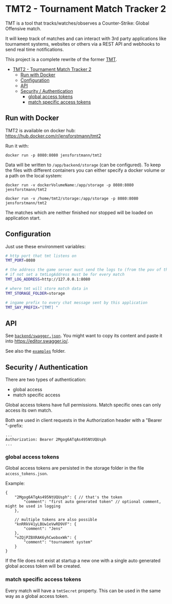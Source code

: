 # TMT2 - Tournament Match Tracker 2

TMT is a tool that tracks/watches/observes a Counter-Strike: Global Offensive match.

It will keep track of matches and can interact with 3rd party applications like tournament systems,
websites or others via a REST API and webhooks to send real time notifications.

This project is a complete rewrite of the former [TMT](https://github.com/JensForstmann/CSGO-PHP-TournamentMatchTracker).

- [TMT2 - Tournament Match Tracker 2](#tmt2---tournament-match-tracker-2)
  - [Run with Docker](#run-with-docker)
  - [Configuration](#configuration)
  - [API](#api)
  - [Security / Authentication](#security--authentication)
    - [global access tokens](#global-access-tokens)
    - [match specific access tokens](#match-specific-access-tokens)

## Run with Docker

TMT2 is available on docker hub: https://hub.docker.com/r/jensforstmann/tmt2

Run it with:

    docker run -p 8080:8080 jensforstmann/tmt2

Data will be written to `/app/backend/storage` (can be configured). To keep the files with different containers you can either specify a docker volume or a path on the local system:

    docker run -v dockerVolumeName:/app/storage -p 8080:8080 jensforstmann/tmt2

    docker run -v /home/tmt2/storage:/app/storage -p 8080:8080 jensforstmann/tmt2

The matches which are neither finished nor stopped will be loaded on application start.


## Configuration

Just use these environment variables:

```sh
# http port that tmt listens on
TMT_PORT=8080

# the address the game server must send the logs to (from the pov of the game server)
# if not set a tmtLogAddress must be for every match
TMT_LOG_ADDRESS=http://127.0.0.1:8080

# where tmt will store match data in
TMT_STORAGE_FOLDER=storage

# ingame prefix to every chat message sent by this application
TMT_SAY_PREFIX="[TMT] "
```


## API

See [`backend/swagger.json`](backend/swagger.json). You might want to copy its content and paste it into https://editor.swagger.io/.

See also the [`examples`](examples)  folder.

## Security / Authentication

There are two types of authentication:

- global access
- match specific access

Global access tokens have full permissions. Match specific ones can only access its own match.

Both are used in client requests in the Authorization header with a "Bearer "-prefix:

    ...
    Authorization: Bearer 2Mgog6ATqAs495NtUQUsph
    ...

### global access tokens

Global access tokens are persisted in the storage folder in the file `access_tokens.json`.

Example:

```json5
{
    "2Mgog6ATqAs495NtUQUsph": { // that's the token
        "comment": "first auto generated token" // optional comment, might be used in logging
    },

    // multiple tokens are also possible
    "knRRkV41yLBUw1eVwRD9VF": {
        "comment": "Jens"
    },
    "vZQjPZBXRAK6yhCwoboxWk": {
        "comment": "tournament system"
    }
}
```

If the file does not exist at startup a new one with a single auto generated global access token will be created.

### match specific access tokens

Every match will have a `tmtSecret` property. This can be used in the same way as a global access token.

